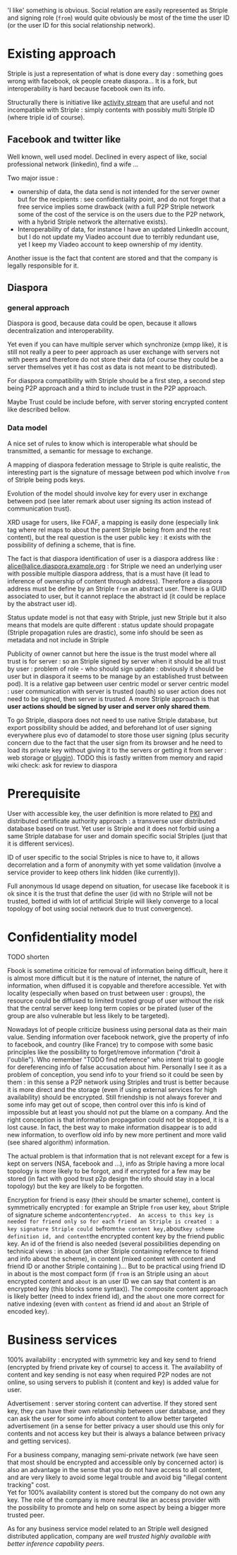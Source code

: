 [hm]: # (+++)
[hm]: # (date = "2015-05-30T12:43:26+01:00")
[hm]: # (draft = true)
[hm]: # (title = "Social network and striple")
[hm]: # (categories = ["Striple","Concept","Society"])
[hm]: # (tags = ["social","business"])
[hm]: # (weight = 99)
[hm]: # (+++)



'I like' something is obvious. Social relation are easily represented as Striple and signing role (`from`) would quite obviously be most of the time the user ID (or the user ID for this social relationship network).

# Existing approach

Striple is just a representation of what is done every day : something goes wrong with facebook, ok people create diaspora... It is a fork, but interoperability is hard because facebook own its info.

Structurally there is initiative like [activity stream](https://tools.ietf.org/html/draft-snell-activitystreams-09) that are useful and not incompatible with Striple : simply contents with possibly multi Striple ID (where triple id of course).

## Facebook and twitter like

Well known, well used model. Declined in every aspect of like, social professional network (linkedin), find a wife ...

Two major issue :
  - ownership of data, the data send is not intended for the server owner but for the recipients : see confidentiality point, and do not forget that a free service implies some drawback (with a full P2P Striple network some of the cost of the service is on the users due to the P2P network, with a hybrid Striple network the alternative exists).
  - Interoperability of data, for instance I have an updated LinkedIn account, but I do not update my Viadeo account due to terribly redundant use, yet I keep my Viadeo account to keep ownership of my identity.

Another issue is the fact that content are stored and that the company is legally responsible for it.

## Diaspora
 
### general approach

Diaspora is good, because data could be open, because it allows decentralization and interoperability.

Yet even if you can have multiple server which synchronize (xmpp like), it is still not really a peer to peer approach as user exchange with servers not with peers and therefore do not store their data (of course they could be a server themselves yet it has cost as data is not meant to be distributed).

For diaspora compatibility with Striple should be a first step, a second step being P2P approach and a third to include trust in the P2P approach.

Maybe Trust could be include before, with server storing encrypted content like described bellow.

### Data model

A nice set of rules to know which is interoperable what should be transmitted, a semantic for message to exchange.

A mapping of diaspora federation message to Striple is quite realistic, the interesting part is the signature of message between pod which involve `from` of Striple being pods keys.

Evolution of the model should involve key for every user in exchange between pod (see later remark about user signing its action instead of communication trust).

XRD usage for users, like FOAF, a mapping is easily done (especially link tag where rel maps to about the parent Striple being from and the rest content), but the real question is the user public key : it exists with the possibility of defining a scheme, that is fine.

The fact is that diaspora identification of user is a diaspora address like : alice@alice.diaspora.example.org : for Striple we need an underlying user with possible multiple diaspora address, that is a must have (it lead to inference of ownership of content through address). Therefore a diaspora address must be define by an Striple `from` an abstract user.
There is a GUID associated to user, but it cannot replace the abstract id (it could be replace by the abstract user id).

Status update model is not that easy with Striple, just new Striple but it also means that models are quite different : status update should propagate (Striple propagation rules are drastic), some info should be seen as metadata and not include in Striple 

Publicity of owner cannot but here the issue is the trust model where all trust is for server : so an Striple signed by server when it should be all trust by user : problem of role - who should sign update : obviously it should be user but in diaspora it seems to be manage by an established trust between pod).
It is a relative gap between user centric model or server centric model : user communication with server is trusted (oauth) so user action does not need to be signed, then server is trusted. A more Striple approach is that **user actions should be signed by user and server only shared them**.

To go Striple, diaspora does not need to use native Striple database, but export possibility should be added, and beforehand lot of user signing everywhere plus evo of datamodel to store those user signing (plus security concern due to the fact that the user sign from its browser and he need to load its private key without giving it to the servers or getting it from server : web storage or [plugin](./browser.md)).
TODO this is fastly written from memory and rapid wiki check: ask for review to diaspora


# Prerequisite

User with accessible key, the user definition is more related to [PKI](./pki.md) and distributed certificate authority approach : a transverse user distributed database based on trust. Yet user is Striple and it does not forbid using a same Striple database for user and domain specific social Striples (just that it is different services).

ID of user specific to the social Striples is nice to have to, it allows decorrelation and a form of anonymity with yet some validation (involve a service provider to keep others link hidden (like currently)).

Full anonymous Id usage depend on situation, for usecase like facebook it is ok since it is the trust that define the user (id with no Striple will not be trusted, botted id with lot of artificial Striple will likely converge to a local topology of bot using social network due to trust convergence).

# Confidentiality model

TODO shorten

Fbook is sometime criticize for removal of information being difficult, here it is almost more difficult but it is the nature of internet, the nature of information, when diffused it is copyable and therefore accessible. Yet with locality (especially when based on trust between user : groups), the resource could be diffused to limited trusted group of user without the risk that the central server keep long term copies or be pirated (user of the group are also vulnerable but less likely to be targeted).


Nowadays lot of people criticize business using personal data as their main value.  Sending information over facebook network, give the property of info to facebook, and country (like France) try to compose with some basic principles like the possibility to forget/remove information ("droit à l'oublie").  Who remember "TODO find reference" who intent trial to google for dereferencing info of false accusation about him.  Personally I see it as a problem of conception, you send info to your friend so it could be seen by them : in this sense a P2P network using Striples and trust is better because it is more direct and the storage (even if using external services for high availability) should be encrypted.  Still friendship is not always forever and some info may get out of scope, then control over this info is kind of impossible but at least you should not put the blame on a company.  And the right conception is that information propagation could not be stopped, it is a lost cause.
In fact, the best way to make information disappear is to add new information, to overflow old info by new more pertinent and more valid (see shared algorithm) information.

The actual problem is that information that is not relevant except for a few is kept on servers (NSA, facebook and ...), info as Striple having a more local topology is more likely to be forgot, and if encrypted for a few may be stored (in fact with good trust p2p design the info should stay in a local topology) but the key are likely to be forgotten.

Encryption for friend is easy (their should be smarter scheme), content is symmetrically encrypted : for example an Striple `from` user key, `about` Striple of signature scheme ` and `content` encrypted. 
An access to this key is needed for friend only so for each friend an Striple is created : a key signature Striple could be `from` the content key, `about` key scheme definition id, and content `the encrypted content key by the friend public key. An id of the friend is also needed (several possibilities depending on technical views : in about (an other Striple containing reference to friend and info about the scheme), in content (mixed content with content and friend ID or another Striple containing )... But to be practical using friend ID in about is the most compact form (if `from` is an Striple using an `about` encrypted content and `about` is an user ID we can say that content is an encrypted key (this blocks some syntax)). The composite content approach is likely better (need to index friend id), and the `about` one more correct for native indexing (even with `content` as friend id and `about` an Striple of encoded key).

# Business services

100% availability : encrypted with symmetric key and key send to friend (encrypted by friend private key of course) to access it. The availability of content and key sending is not easy when required P2P nodes are not online, so using servers to publish it (content and key) is added value for user.

Advertisement : server storing content can advertise. If they stored sent key, they can have their own relationship between user database, and they can ask the user for some info about content to allow better targeted advertisement (in a sense for better privacy a user should use this only for contents and not access key but their is always a balance between privacy and getting services).

For a business company, managing semi-private network (we have seen that most should be encrypted and accessible only by concerned actor) is also an advantage in the sense that you do not have access to all content, and are very likely to avoid some legal trouble and avoid big "illegal content tracking" cost.  
Yet for 100% availability content is stored but the company do not own any key. The role of the company is more neutral like an access provider with the possibility to promote and help on some aspect by being a bigger more trusted peer.

As for any business service model related to an Striple well designed distributed application, company are *well trusted highly available with better inference capability peers*.


